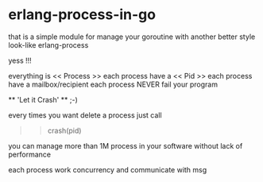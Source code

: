 # erlang-process-in-go

that is a simple module for manage your goroutine with another better style
look-like erlang-process

yess !!!

everything is << Process >>
each process have a << Pid >>
each process have a mailbox/recipient
each process NEVER fail your program

** 'Let it Crash' ** ;-)

every times you want delete a process just call 
>> crash(pid)

you can manage more than 1M process in your software
without lack of performance

each process work concurrency 
and  communicate with msg



  
  


